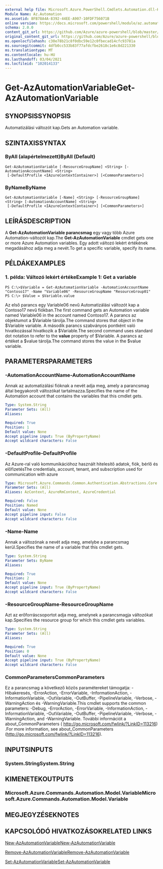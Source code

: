 ```yaml
---
external help file: Microsoft.Azure.PowerShell.Cmdlets.Automation.dll-Help.xml
Module Name: Az.Automation
ms.assetid: 8FB78A4A-8392-44EE-A907-10FDF756071B
online version: https://docs.microsoft.com/powershell/module/az.automation/get-azautomationvariable
schema: 2.0.0
content_git_url: https://github.com/Azure/azure-powershell/blob/master/src/Automation/Automation/help/Get-AzAutomationVariable.md
original_content_git_url: https://github.com/Azure/azure-powershell/blob/master/src/Automation/Automation/help/Get-AzAutomationVariable.md
ms.openlocfilehash: c30e78b21c8f0dbc59e12c0fbecad14cfc93781a
ms.sourcegitcommit: 4dfb0cc533b83f77afdcfbe2618c1e6c8d221330
ms.translationtype: MT
ms.contentlocale: hu-HU
ms.lasthandoff: 03/04/2021
ms.locfileid: "102014133"
---
```

# <span data-ttu-id="93ffe-101">Get-AzAutomationVariable</span><span class="sxs-lookup"><span data-stu-id="93ffe-101">Get-AzAutomationVariable</span></span>

## <span data-ttu-id="93ffe-102">SYNOPSIS</span><span class="sxs-lookup"><span data-stu-id="93ffe-102">SYNOPSIS</span></span>
<span data-ttu-id="93ffe-103">Automatizálási változót kap.</span><span class="sxs-lookup"><span data-stu-id="93ffe-103">Gets an Automation variable.</span></span>

## <span data-ttu-id="93ffe-104">SZINTAXIS</span><span class="sxs-lookup"><span data-stu-id="93ffe-104">SYNTAX</span></span>

### <span data-ttu-id="93ffe-105">ByAll (alapértelmezett)</span><span class="sxs-lookup"><span data-stu-id="93ffe-105">ByAll (Default)</span></span>
```
Get-AzAutomationVariable [-ResourceGroupName] <String> [-AutomationAccountName] <String>
 [-DefaultProfile <IAzureContextContainer>] [<CommonParameters>]
```

### <span data-ttu-id="93ffe-106">ByName</span><span class="sxs-lookup"><span data-stu-id="93ffe-106">ByName</span></span>
```
Get-AzAutomationVariable [-Name] <String> [-ResourceGroupName] <String> [-AutomationAccountName] <String>
 [-DefaultProfile <IAzureContextContainer>] [<CommonParameters>]
```

## <span data-ttu-id="93ffe-107">LEÍRÁS</span><span class="sxs-lookup"><span data-stu-id="93ffe-107">DESCRIPTION</span></span>
<span data-ttu-id="93ffe-108">A **Get-AzAutomationVariable parancsmag** egy vagy több Azure Automation-változót kap.</span><span class="sxs-lookup"><span data-stu-id="93ffe-108">The **Get-AzAutomationVariable** cmdlet gets one or more Azure Automation variables.</span></span>
<span data-ttu-id="93ffe-109">Egy adott változó lekért értékének megadásához adja meg a nevét.</span><span class="sxs-lookup"><span data-stu-id="93ffe-109">To get a specific variable, specify its name.</span></span>

## <span data-ttu-id="93ffe-110">PÉLDÁK</span><span class="sxs-lookup"><span data-stu-id="93ffe-110">EXAMPLES</span></span>

### <span data-ttu-id="93ffe-111">1. példa: Változó lekért értéke</span><span class="sxs-lookup"><span data-stu-id="93ffe-111">Example 1: Get a variable</span></span>
```
PS C:\>$Variable = Get-AzAutomationVariable -AutomationAccountName "Contoso17" -Name "Variable06" -ResourceGroupName "ResourceGroup01"
PS C:\> $Value = $Variable.value
```

<span data-ttu-id="93ffe-112">Az első parancs egy Variable06 nevű Automatizálási változót kap a Contoso17 nevű fiókban.</span><span class="sxs-lookup"><span data-stu-id="93ffe-112">The first command gets an Automation variable named Variable06 in the account named Contoso17.</span></span>
<span data-ttu-id="93ffe-113">A parancs az objektumot a $Variable tárolja.</span><span class="sxs-lookup"><span data-stu-id="93ffe-113">The command stores that object in the $Variable variable.</span></span>
<span data-ttu-id="93ffe-114">A második parancs szabványos pontként való  hivatkozással hivatkozik a $Variable.</span><span class="sxs-lookup"><span data-stu-id="93ffe-114">The second command uses standard dot notation to refer to the **value** property of $Variable.</span></span>
<span data-ttu-id="93ffe-115">A parancs az értéket a $value tárolja.</span><span class="sxs-lookup"><span data-stu-id="93ffe-115">The command stores the value in the $value variable.</span></span>

## <span data-ttu-id="93ffe-116">PARAMETERS</span><span class="sxs-lookup"><span data-stu-id="93ffe-116">PARAMETERS</span></span>

### <span data-ttu-id="93ffe-117">-AutomationAccountName</span><span class="sxs-lookup"><span data-stu-id="93ffe-117">-AutomationAccountName</span></span>
<span data-ttu-id="93ffe-118">Annak az automatizálási fióknak a nevét adja meg, amely a parancsmag által begyakorolt változókat tartalmazza.</span><span class="sxs-lookup"><span data-stu-id="93ffe-118">Specifies the name of the Automation account that contains the variables that this cmdlet gets.</span></span>

```yaml
Type: System.String
Parameter Sets: (All)
Aliases:

Required: True
Position: 1
Default value: None
Accept pipeline input: True (ByPropertyName)
Accept wildcard characters: False
```

### <span data-ttu-id="93ffe-119">-DefaultProfile</span><span class="sxs-lookup"><span data-stu-id="93ffe-119">-DefaultProfile</span></span>
<span data-ttu-id="93ffe-120">Az Azure-ral való kommunikációhoz használt hitelesítő adatok, fiók, bérlő és előfizetés</span><span class="sxs-lookup"><span data-stu-id="93ffe-120">The credentials, account, tenant, and subscription used for communication with azure</span></span>

```yaml
Type: Microsoft.Azure.Commands.Common.Authentication.Abstractions.Core.IAzureContextContainer
Parameter Sets: (All)
Aliases: AzContext, AzureRmContext, AzureCredential

Required: False
Position: Named
Default value: None
Accept pipeline input: False
Accept wildcard characters: False
```

### <span data-ttu-id="93ffe-121">-Name</span><span class="sxs-lookup"><span data-stu-id="93ffe-121">-Name</span></span>
<span data-ttu-id="93ffe-122">Annak a változónak a nevét adja meg, amelybe a parancsmag kerül.</span><span class="sxs-lookup"><span data-stu-id="93ffe-122">Specifies the name of a variable that this cmdlet gets.</span></span>

```yaml
Type: System.String
Parameter Sets: ByName
Aliases:

Required: True
Position: 2
Default value: None
Accept pipeline input: True (ByPropertyName)
Accept wildcard characters: False
```

### <span data-ttu-id="93ffe-123">-ResourceGroupName</span><span class="sxs-lookup"><span data-stu-id="93ffe-123">-ResourceGroupName</span></span>
<span data-ttu-id="93ffe-124">Azt az erőforráscsoportot adja meg, amelynek a parancsmagja változókat kap.</span><span class="sxs-lookup"><span data-stu-id="93ffe-124">Specifies the resource group for which this cmdlet gets variables.</span></span>

```yaml
Type: System.String
Parameter Sets: (All)
Aliases:

Required: True
Position: 0
Default value: None
Accept pipeline input: True (ByPropertyName)
Accept wildcard characters: False
```

### <span data-ttu-id="93ffe-125">CommonParameters</span><span class="sxs-lookup"><span data-stu-id="93ffe-125">CommonParameters</span></span>
<span data-ttu-id="93ffe-126">Ez a parancsmag a következő közös paramétereket támogatja: -Hibakeresés, -ErrorAction, -ErrorVariable, -InformationAction, -InformationVariable, -OutVariable, -OutBuffer, -PipelineVariable, -Verbose, -WarningAction és -WarningVariable.</span><span class="sxs-lookup"><span data-stu-id="93ffe-126">This cmdlet supports the common parameters: -Debug, -ErrorAction, -ErrorVariable, -InformationAction, -InformationVariable, -OutVariable, -OutBuffer, -PipelineVariable, -Verbose, -WarningAction, and -WarningVariable.</span></span> <span data-ttu-id="93ffe-127">További információt a about_CommonParameters ( http://go.microsoft.com/fwlink/?LinkID=113216) .</span><span class="sxs-lookup"><span data-stu-id="93ffe-127">For more information, see about_CommonParameters (http://go.microsoft.com/fwlink/?LinkID=113216).</span></span>

## <span data-ttu-id="93ffe-128">INPUTS</span><span class="sxs-lookup"><span data-stu-id="93ffe-128">INPUTS</span></span>

### <span data-ttu-id="93ffe-129">System.String</span><span class="sxs-lookup"><span data-stu-id="93ffe-129">System.String</span></span>

## <span data-ttu-id="93ffe-130">KIMENETEK</span><span class="sxs-lookup"><span data-stu-id="93ffe-130">OUTPUTS</span></span>

### <span data-ttu-id="93ffe-131">Microsoft.Azure.Commands.Automation.Model.Variable</span><span class="sxs-lookup"><span data-stu-id="93ffe-131">Microsoft.Azure.Commands.Automation.Model.Variable</span></span>

## <span data-ttu-id="93ffe-132">MEGJEGYZÉSEK</span><span class="sxs-lookup"><span data-stu-id="93ffe-132">NOTES</span></span>

## <span data-ttu-id="93ffe-133">KAPCSOLÓDÓ HIVATKOZÁSOK</span><span class="sxs-lookup"><span data-stu-id="93ffe-133">RELATED LINKS</span></span>

[<span data-ttu-id="93ffe-134">New-AzAutomationVariable</span><span class="sxs-lookup"><span data-stu-id="93ffe-134">New-AzAutomationVariable</span></span>](./New-AzAutomationVariable.md)

[<span data-ttu-id="93ffe-135">Remove-AzAutomationVariable</span><span class="sxs-lookup"><span data-stu-id="93ffe-135">Remove-AzAutomationVariable</span></span>](./Remove-AzAutomationVariable.md)

[<span data-ttu-id="93ffe-136">Set-AzAutomationVariable</span><span class="sxs-lookup"><span data-stu-id="93ffe-136">Set-AzAutomationVariable</span></span>](./Set-AzAutomationVariable.md)


